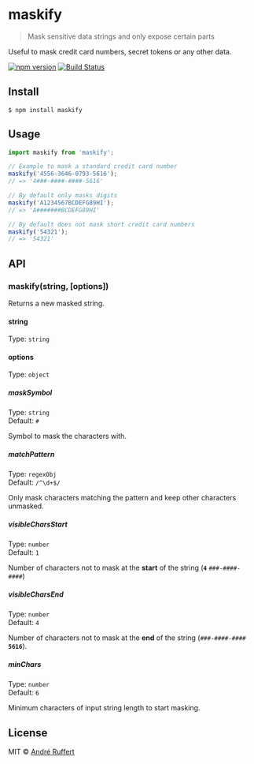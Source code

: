 # maskify

> Mask sensitive data strings and only expose certain parts

Useful to mask credit card numbers, secret tokens or any other data.

[![npm version](https://img.shields.io/npm/v/maskify.svg)](https://www.npmjs.com/package/maskify)
[![Build Status](https://travis-ci.org/andreruffert/maskify.svg?branch=master)](https://travis-ci.org/andreruffert/maskify)


## Install

```
$ npm install maskify
```


## Usage


```js
import maskify from 'maskify';

// Example to mask a standard credit card number
maskify('4556-3646-0793-5616');
// => '4###-####-####-5616'

// By default only masks digits
maskify('A1234567BCDEFG89HI');
// => 'A#######BCDEFG89HI'

// By default does not mask short credit card numbers
maskify('54321');
// => '54321'

```


## API

### maskify(string, [options])

Returns a new masked string.

#### string
Type: `string`

#### options
Type: `object`

##### maskSymbol
Type: `string`           
Default: `#`

Symbol to mask the characters with.

##### matchPattern
Type: `regexObj`           
Default: `/^\d+$/`

Only mask characters matching the pattern and keep other characters unmasked.

##### visibleCharsStart
Type: `number`           
Default: `1`

Number of characters not to mask at the __start__ of the string (__`4`__ `###-####-####`)

##### visibleCharsEnd
Type: `number`           
Default: `4`

Number of characters not to mask at the __end__ of the string (`###-####-####` __`5616`__).

##### minChars
Type: `number`           
Default: `6`

Minimum characters of input string length to start masking.


## License

MIT © [André Ruffert](https://andreruffert.com)
